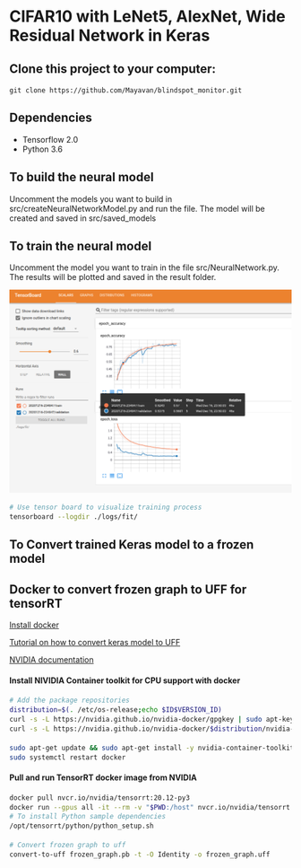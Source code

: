 # CIFAR10 with LeNet5, AlexNet, Wide Residual Network in Keras

## Clone this project to your computer:

```
git clone https://github.com/Mayavan/blindspot_monitor.git
```
## Dependencies

* Tensorflow 2.0
* Python 3.6

## To build the neural model

Uncomment the models you want to build in src/createNeuralNetworkModel.py and run the file.
The model will be created and saved in src/saved_models

## To train the neural model

Uncomment the model you want to train in the file src/NeuralNetwork.py.
The results will be plotted and saved in the result folder.

![TensorBoard](images/tensorboard.png)

```sh
# Use tensor board to visualize training process
tensorboard --logdir ./logs/fit/
```

## To Convert trained Keras model to a frozen model

## Docker to convert frozen graph to UFF for tensorRT

[Install docker](https://www.digitalocean.com/community/tutorials/how-to-install-and-use-docker-on-ubuntu-16-04)

[Tutorial on how to convert keras model to UFF](https://leimao.github.io/blog/Save-Load-Inference-From-TF2-Frozen-Graph/)

[NVIDIA documentation](https://docs.nvidia.com/deeplearning/tensorrt/container-release-notes/running.html)

#### Install NIVIDIA Container toolkit for CPU support with docker
```sh
# Add the package repositories
distribution=$(. /etc/os-release;echo $ID$VERSION_ID)
curl -s -L https://nvidia.github.io/nvidia-docker/gpgkey | sudo apt-key add -
curl -s -L https://nvidia.github.io/nvidia-docker/$distribution/nvidia-docker.list | sudo tee /etc/apt/sources.list.d/nvidia-docker.list

sudo apt-get update && sudo apt-get install -y nvidia-container-toolkit
sudo systemctl restart docker
```
#### Pull and run TensorRT docker image from NVIDIA
```sh
docker pull nvcr.io/nvidia/tensorrt:20.12-py3
docker run --gpus all -it --rm -v "$PWD:/host" nvcr.io/nvidia/tensorrt:19.12-py3
# To install Python sample dependencies
/opt/tensorrt/python/python_setup.sh

# Convert frozen graph to uff
convert-to-uff frozen_graph.pb -t -O Identity -o frozen_graph.uff
```